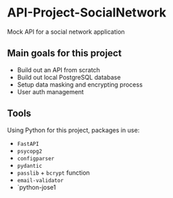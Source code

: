 # API-Project-SocialNetwork
Mock API for a social network application

## Main goals for this project
- Build out an API from scratch
- Build out local PostgreSQL database
- Setup data masking and encrypting process
- User auth management

## Tools
Using Python for this project, packages in use:
- `FastAPI`
- `psycopg2`
- `configparser`
- `pydantic`
- `passlib` + `bcrypt` function
- `email-validator`
- `python-jose1